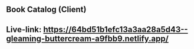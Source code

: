 ## Book Catalog (Client)

## Live-link: https://64bd51b1efc13a3aa28a5d43--gleaming-buttercream-a9fbb9.netlify.app/
